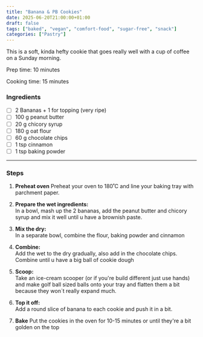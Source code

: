 ```yaml
---
title: "Banana & PB Cookies"
date: 2025-06-20T21:00:00+01:00
draft: false
tags: ["baked", "vegan", "comfort-food", "sugar-free", "snack"]
categories: ["Pastry"]
---
```


This is a soft, kinda hefty cookie that goes really well with a cup of coffee on a Sunday morning.

<div class="recipe" id="recipe">
Prep time: 10 minutes

Cooking time: 15 minutes

### Ingredients
- [ ] 2 Bananas + 1 for topping (very ripe)
- [ ] 100 g peanut butter
- [ ] 20 g chicory syrup
- [ ] 180 g oat flour
- [ ] 60 g chocolate chips
- [ ] 1 tsp cinnamon
- [ ] 1 tsp baking powder
<hr>

### Steps
1. **Preheat oven**
    Preheat your oven to 180˚C and line your baking tray with parchment paper.

2. **Prepare the wet ingredients:**  
   In a bowl, mash up the 2 bananas, add the peanut butter and chicory syrup and mix it well until u have a brownish paste.

3. **Mix the dry:**  
   In a separate bowl, combine the flour, baking powder and cinnamon

4. **Combine:**  
   Add the wet to the dry gradually, also add in the chocolate chips. Combine until u have a big ball of cookie dough

5. **Scoop:**  
   Take an ice-cream scooper (or if you're build different just use hands) and make golf ball sized balls onto your tray and flatten them a bit because they won´t really expand much.

6. **Top it off:**  
    Add a round slice of banana to each cookie and push it in a bit.

7. **Bake**
    Put the cookies in the oven for 10-15 minutes or until they're a bit golden on the top
</div>
